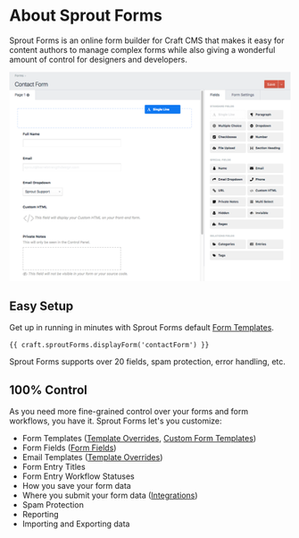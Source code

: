 # About Sprout Forms

Sprout Forms is an online form builder for Craft CMS that makes it easy for content authors to manage complex forms while also giving a wonderful amount of control for designers and developers. 

![Drag & Drop Forms](./../images/forms/sprout-forms-drag-drop.png)

## Easy Setup

Get up in running in minutes with Sprout Forms default [Form Templates](default-form-templates.md).

``` twig
{{ craft.sproutForms.displayForm('contactForm') }}
```

Sprout Forms supports over 20 fields, spam protection, error handling, etc.

## 100% Control

As you need more fine-grained control over your forms and form workflows, you have it. Sprout Forms let's you customize:

- Form Templates ([Template Overrides](./template-overrides.md), [Custom Form Templates](./custom-form-templates.md))
- Form Fields ([Form Fields](./custom-form-fields.md))
- Email Templates ([Template Overrides](../email/template-overrides.md))
- Form Entry Titles
- Form Entry Workflow Statuses
- How you save your form data
- Where you submit your form data ([Integrations](./integrations.md))
- Spam Protection
- Reporting
- Importing and Exporting data 
